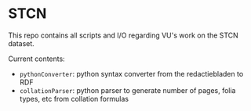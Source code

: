 STCN
====

This repo contains all scripts and I/O regarding VU's work on the STCN dataset.

Current contents:

- `pythonConverter`: python syntax converter from the redactiebladen to RDF
- `collationParser`: python parser to generate number of pages, folia types, etc from collation formulas